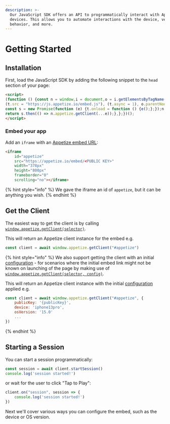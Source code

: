 ```yaml
---
description: >-
  Our JavaScript SDK offers an API to programmatically interact with Appetize
  devices. This allows you to automate interactions with the device, verify app
  behavior, and more.
---
```


# Getting Started

## Installation

First, load the JavaScript SDK by adding the following snippet to the `head` section of your page:

```html
<script>
(function () {const n = window,i = document,o = i.getElementsByTagName("script")[0],t = i.createElement("script");
(t.src = "https://js.appetize.io/embed.js"), (t.async = 1), o.parentNode.insertBefore(t, o);
const s = new Promise(function (e) {t.onload = function () {e();};});n.appetize = {getClient: function (...e) {
return s.then(() => n.appetize.getClient(...e));},};})();
</script>
```

### Embed your app

Add an `iframe` with an [Appetize embed URL](../platform/embedding-apps.md):

```html
<iframe
    id="appetize"
    src="https://appetize.io/embed/<PUBLIC KEY>"
    width="378px" 
    height="800px" 
    frameborder="0" 
    scrolling="no"></iframe>
```

{% hint style="info" %}
We gave the iframe an id of `appetize`, but it can be anything you wish.&#x20;
{% endhint %}

## Get the Client

The easiest way to get the client is by calling [`window.appetize.getClient(selector)`](api-reference.md#getclient-selector).&#x20;

This will return an Appetize client instance for the embed e.g.

```javascript
const client = await window.appetize.getClient("#appetize")
```

{% hint style="info" %}
We also support getting the client with an initial [configuration](configuration.md) - for scenarios where the initial embed link might not be known on launching of the page by making use of [`window.appetize.getClient(selector, config)`](api-reference.md#getclient-selector-config).&#x20;

This will return an Appetize client instance with the initial [configuration](configuration.md) applied e.g.

```javascript
const client = await window.appetize.getClient("#appetize", {
    publicKey: '{publicKey}',
    device: 'iphone13pro',
    osVersion: '15.0'
    ...
})
```
{% endhint %}

## Starting a Session

You can start a session programmatically:

```javascript
const session = await client.startSession()
console.log('session started!')
```

or wait for the user to click "Tap to Play":

```javascript
client.on("session", session => {
    console.log('session started!')
})
```

Next we'll cover various ways you can configure the embed, such as the device or OS version.
